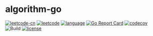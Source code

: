 # algorithm-go

[![leetcode-cn](https://img.shields.io/badge/leetcode--cn-lijinglin-red)](https://leetcode-cn.com/lijinglin)
[![leetcode](https://img.shields.io/badge/leetcode-lijinglin2019-blue)](https://leetcode.com/lijinglin2019)
[![language](https://img.shields.io/badge/language-golang-green)](https://golang.org/)
[![Go Report Card](https://goreportcard.com/badge/github.com/lijinglin2019/algorithm-go)](https://goreportcard.com/report/github.com/lijinglin2019/algorithm-go)
[![codecov](https://codecov.io/gh/lijinglin2019/algorithm-go/branch/master/graph/badge.svg)](https://codecov.io/gh/lijinglin2019/algorithm-go)
![Build](https://github.com/lijinglin2019/algorithm-go/workflows/Build/badge.svg?event=push)
[![license](https://img.shields.io/badge/license-GPL-blue)](LICENSE)
